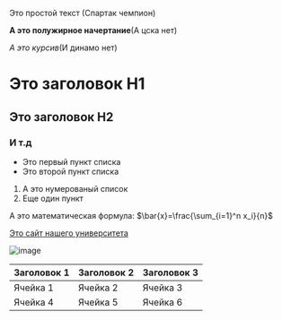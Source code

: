 Это простой текст (Спартак чемпион)

**А это полужирное начертание**(А цска нет)

*А это курсив*(И динамо нет)

# Это заголовок H1

## Это заголовок H2

### И т.д

- Это первый пункт списка
- Это второй пункт списка

1. А это нумерованый список
2. Еще один пункт

А это математическая формула: $\bar{x}=\frac{\sum_{i=1}^n x_i}{n}$

[Это сайт нашего университета](http://mguu.ru)

![image](https://encrypted-tbn0.gstatic.com/images?q=tbn:ANd9GcSSabDcP6QwkoQPcTZ38Y2p8O0cVbB64UNrpA&s)


|Заголовок 1|Заголовок 2|Заголовок 3|
|-----------|-----------|-----------|
|Ячейка 1|Ячейка 2|Ячейка 3|
|Ячейка 4|Ячейка 5|Ячейка 6|
